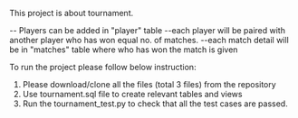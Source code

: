 This project is about tournament.

-- Players can be added in "player" table
--each player will be paired with another player who has won equal no. of matches.
--each match detail will be in "matches" table where who has won the match is given

To run the project please follow below instruction:
1. Please download/clone all the files (total 3 files) from the repository
2. Use tournament.sql file to create relevant tables and views
3. Run the tournament_test.py to check that all the test cases are passed.